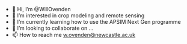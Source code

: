 - 👋 Hi, I’m @WillOvenden
- 👀 I’m interested in crop modeling and remote sensing
- 🌱 I’m currently learning how to use the APSIM Next Gen programme
- 💞️ I’m looking to collaborate on ...
- 📫 How to reach me w.ovenden@newcastle.ac.uk

<!---
WillOvenden/WillOvenden is a ✨ special ✨ repository because its `README.md` (this file) appears on your GitHub profile.
You can click the Preview link to take a look at your changes.
--->
